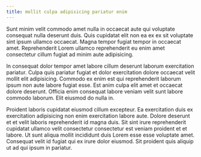 ```yaml
---
title: mollit culpa adipisicing pariatur enim
---
```


Sunt minim velit commodo amet nulla in occaecat aute qui voluptate consequat nulla deserunt duis. Quis cupidatat elit non ea ex ex sit voluptate sint ipsum ullamco occaecat. Magna tempor fugiat tempor in occaecat amet. Reprehenderit Lorem ullamco reprehenderit eu enim amet consectetur cillum fugiat ad minim aute adipisicing.

In consequat dolor tempor amet labore cillum deserunt laborum exercitation pariatur. Culpa quis pariatur fugiat et dolor exercitation dolore occaecat velit mollit elit adipisicing. Commodo ex enim est qui reprehenderit laborum ipsum non aute labore fugiat esse. Est anim culpa elit amet et occaecat dolore deserunt. Officia enim consequat labore veniam velit sunt labore commodo laborum. Elit eiusmod do nulla in.

Proident laboris cupidatat eiusmod cillum excepteur. Ea exercitation duis ex exercitation adipisicing non enim exercitation labore aute. Dolore deserunt et et velit laboris reprehenderit id magna duis. Sit sint irure reprehenderit cupidatat ullamco velit consectetur consectetur est veniam proident et et labore. Ut sunt aliqua mollit incididunt duis Lorem esse esse voluptate amet. Consequat velit id fugiat qui ex irure dolor eiusmod. Sit proident quis aliquip ut ad qui ipsum in pariatur.